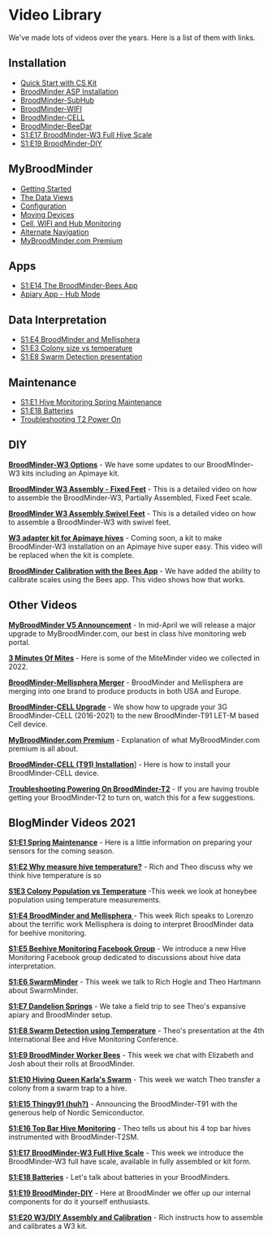 # Video Library

We've made lots of videos over the years. Here is a list of them with links.

## Installation

-  <a href="https://youtu.be/6WicH4_l2FQ" target="_blank">Quick Start with CS Kit</a>
- <a href="https://youtu.be/B14U5S49EEE" target="_blank">BroodMinder ASP Installation</a>
- <a href="https://youtu.be/Y0EgtksIqHU" target="_blank">BroodMinder-SubHub</a>
- <a href="https://youtu.be/10jw51jqmT0" target="_blank">BroodMinder-WIFI</a>
- <a href="https://youtu.be/4Mh9DT7VblI" target="_blank">BroodMinder-CELL</a>
- <a href="https://youtu.be/Pw1EFYKX2KU" target="_blank">BroodMinder-BeeDar</a>
- <a href="https://youtu.be/tI6Kw-PU_3A" target="_blank">S1:E17 BroodMinder-W3 Full Hive Scale</a>
- <a href="https://youtu.be/3xdnkD1NpHo" target="_blank">S1:E19 BroodMinder-DIY</a>

## MyBroodMinder

- [Getting Started](https://youtu.be/yVJyK7epnaY)
- [The Data Views](https://youtu.be/kOA9ApkkQgo)
- [Configuration](https://youtu.be/TAwZaPr-d20)
- [Moving Devices](https://youtu.be/xAiVaRKCRZo)
- [Cell, WIFI and Hub Monitoring](https://youtu.be/JXfLwWaJT_A)
- [Alternate Navigation](https://youtu.be/82msJgNy8Ms)
- [MyBroodMinder.com Premium](https://youtu.be/JAAVzttW6ag)

## Apps

- [S1:E14 The BroodMinder-Bees App](https://youtu.be/qF0VykUFYzs)
- [Apiary App - Hub Mode](https://youtu.be/LQsblm7G-SI)

## Data Interpretation

- [S1:E4 BroodMinder and Mellisphera](https://youtu.be/wru1jOZ9qbk)
- [S1:E3 Colony size vs temperature](https://youtu.be/r1XjAYiTHgE)
- [S1:E8 Swarm Detection presentation](https://youtu.be/jmRjC8yvCQU)

## Maintenance

- [S1:E1 Hive Monitoring Spring Maintenance](https://youtu.be/3bXVbkQ1t_8)
- [S1:E18 Batteries](https://youtu.be/RmTpYHZxrf0)
- [Troubleshooting T2 Power On](https://youtu.be/NtjtV7TKFgc)

## DIY

[**BroodMinder-W3 Options**](https://youtu.be/75ww-pvq3E8) - We have some updates to our BroodMInder-W3 kits including an Apimaye kit. 

[**BroodMinder W3 Assembly - Fixed Feet**](https://youtu.be/wgH3Iq6Ojt8) - This is a detailed video on how to assemble the BroodMinder-W3, Partially Assembled, Fixed Feet scale. 

[**BroodMinder W3 Assembly Swivel Feet**](https://youtu.be/Tv0dToJJHR8) - This is a detailed video on how to assemble a BroodMinder-W3 with swivel feet.

[**W3 adapter kit for Apimaye hives**](https://youtu.be/M6lKLreqPM4) - Coming soon, a kit to make BroodMinder-W3 installation on an Apimaye  hive super easy. This video will be replaced when the kit is complete. 

[**BroodMinder Calibration with the Bees App**](https://youtu.be/g8QUoGfgbbw) - We have added the ability to calibrate scales using the Bees app. This video shows how that works. 



## Other Videos

[**MyBroodMinder V5 Announcement**](https://youtu.be/MQRW-59oMB4) - In mid-April we will release a major upgrade to MyBroodMinder.com, our best in class hive monitoring web portal.  

[**3 Minutes  Of Mites**](https://youtu.be/C3oz5TRl4UA) - Here is some of the MiteMinder video we collected in 2022.

[**BroodMinder-Mellisphera Merger**](https://youtu.be/IY98mxjJmLU) - BroodMinder and Mellisphera are merging into one brand to produce products in both USA and Europe. 

[**BroodMinder-CELL Upgrade**](https://youtu.be/GuEjakVh554) - We show how to upgrade your 3G BroodMinder-CELL (2016-2021) to the new BroodMinder-T91 LET-M based Cell device.

[**MyBroodMinder.com Premium**](https://youtu.be/JAAVzttW6ag) - Explanation of what MyBroodMinder.com premium is all about.

[**BroodMinder-CELL (T91) Installation**](https://youtu.be/8ykSvgVCvwE)] - Here is how to install your BroodMinder-CELL device. 

[**Troubleshooting  Powering On BroodMinder-T2**](https://youtu.be/NtjtV7TKFgc) - If you are having trouble getting your BroodMinder-T2 to turn on, watch this for a few suggestions. 



## BlogMinder Videos 2021

[**S1:E1 Spring Maintenance**](https://youtu.be/3bXVbkQ1t_8)  - Here is a little information on preparing your sensors for the coming season. 

[**S1:E2 Why measure hive temperature?**](https://youtu.be/0zcPf59F-9I) - Rich and Theo discuss why we think hive temperature is so 

[**S1E3 Colony Population vs Temperature**](https://youtu.be/r1XjAYiTHgE) -This week we look at honeybee population using temperature measurements. 

[**S1:E4 BroodMinder and Mellisphera** ](https://youtu.be/wru1jOZ9qbk)- This week Rich speaks to Lorenzo about the terrific work Mellisphera is  doing to interpret BroodMinder data for beehive monitoring. 

[**S1:E5 Beehive Monitoring Facebook Group**](https://youtu.be/AjGZxDhf5-Y) - We introduce a new Hive Monitoring Facebook group dedicated to discussions about hive data interpretation. 

[**S1:E6 SwarmMinder**](https://youtu.be/QTSi0G34w-s) - This week we talk to Rich Hogle and Theo Hartmann about SwarmMinder. 

[**S1:E7 Dandelion Springs**](https://youtu.be/QTSi0G34w-s) -  We take a field trip to see Theo's expansive apiary and BroodMinder setup. 

[**S1:E8 Swarm Detection using Temperature**](https://youtu.be/jmRjC8yvCQU) - Theo's presentation at the 4th International Bee and Hive Monitoring Conference. 

[**S1:E9 BroodMinder Worker Bees**](https://youtu.be/fGWosy74GE4) - This week we chat with Elizabeth and Josh about their rolls at BroodMinder.

[**S1:E10 Hiving Queen Karla's Swarm**](https://youtu.be/OdmFxZQF09Y) - This week we watch Theo transfer a colony from a swarm trap to a hive. 

[**S1:E15 Thingy91 (huh?)**](https://youtu.be/Wwj5fR6P1hE) - Announcing the BroodMinder-T91 with the generous help of Nordic Semiconductor. 

[**S1:E16 Top Bar Hive Monitoring**](https://youtu.be/mifLZvrxlzw) - Theo tells us about his 4 top bar hives instrumented with BroodMinder-T2SM.

[**S1:E17 BroodMinder-W3 Full Hive Scale**](https://youtu.be/tI6Kw-PU_3A) - This week we introduce the BroodMinder-W3 full have scale, available in fully assembled or kit form. 

[**S1:E18 Batteries**](https://youtu.be/RmTpYHZxrf0) - Let's talk about batteries in your BroodMinders. 

[**S1:E19 BroodMinder-DIY**](https://youtu.be/3xdnkD1NpHo) - Here at BroodMinder we offer up our internal components for do it yourself enthusiasts. 

[**S1:E20 W3/DIY Assembly and Calibration**](https://youtu.be/Hh9VKOsFOh8) - Rich instructs how to assemble and calibrates a W3 kit. 

